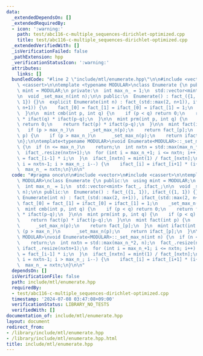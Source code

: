 ```yaml
---
data:
  _extendedDependsOn: []
  _extendedRequiredBy:
  - icon: ':warning:'
    path: test/abc116-c-multiple_sequences-dirichlet-optimized.cpp
    title: test/abc116-c-multiple_sequences-dirichlet-optimized.cpp
  _extendedVerifiedWith: []
  _isVerificationFailed: false
  _pathExtension: hpp
  _verificationStatusIcon: ':warning:'
  attributes:
    links: []
  bundledCode: "#line 2 \"include/mtl/enumerate.hpp\"\n\n#include <vector>\n#include\
    \ <cassert>\n\ntemplate <typename MODULAR>\nclass Enumerate {\n public:\n  using\
    \ mint = MODULAR;\n private:\n  int max_n_ = 1;\n  std::vector<mint> fact_, ifact_;\n\
    \n  void _set_max_n(int n);\n\n public:\n  Enumerate() : fact_({1, 1}), ifact_({1,\
    \ 1}) {}\n  explicit Enumerate(int n) : fact_(std::max(2, n+1)), ifact_(std::max(2,\
    \ n+1)) {\n    fact_[0] = fact_[1] = ifact_[0] = ifact_[1] = 1;\n    _set_max_n(n);\n\
    \  }\n\n  mint cmb(int p, int q) {\n    if (p < q) return 0;\n    return fact(p)\
    \ * ifact(q) * ifact(p-q);\n  }\n\n  mint prm(int p, int q) {\n    if (p < q)\
    \ return 0;\n    return fact(p) * ifact(p-q);\n  }\n\n  mint fact(int p) {\n \
    \   if (p > max_n_)\n      _set_max_n(p);\n    return fact_[p];\n  }\n  mint ifact(int\
    \ p) {\n    if (p > max_n_)\n      _set_max_n(p);\n    return ifact_[p];\n  }\n\
    \n};\n\ntemplate<typename MODULAR>\nvoid Enumerate<MODULAR>::_set_max_n(int n)\
    \ {\n  if (n <= max_n_)\n    return;\n  int nxtn = std::max(max_n_*2, n);\n  fact_.resize(nxtn+1);\n\
    \  ifact_.resize(nxtn+1);\n  for (int i = max_n_+1; i <= nxtn; i++) {\n    fact_[i]\
    \ = fact_[i-1] * i;\n  }\n  ifact_[nxtn] = mint(1) / fact_[nxtn];\n  for (int\
    \ i = nxtn-1; i > max_n_; i--) {\n    ifact_[i] = ifact_[i+1] * (i+1);\n  }\n\
    \  max_n_ = nxtn;\n}\n\n"
  code: "#pragma once\n\n#include <vector>\n#include <cassert>\n\ntemplate <typename\
    \ MODULAR>\nclass Enumerate {\n public:\n  using mint = MODULAR;\n private:\n\
    \  int max_n_ = 1;\n  std::vector<mint> fact_, ifact_;\n\n  void _set_max_n(int\
    \ n);\n\n public:\n  Enumerate() : fact_({1, 1}), ifact_({1, 1}) {}\n  explicit\
    \ Enumerate(int n) : fact_(std::max(2, n+1)), ifact_(std::max(2, n+1)) {\n   \
    \ fact_[0] = fact_[1] = ifact_[0] = ifact_[1] = 1;\n    _set_max_n(n);\n  }\n\n\
    \  mint cmb(int p, int q) {\n    if (p < q) return 0;\n    return fact(p) * ifact(q)\
    \ * ifact(p-q);\n  }\n\n  mint prm(int p, int q) {\n    if (p < q) return 0;\n\
    \    return fact(p) * ifact(p-q);\n  }\n\n  mint fact(int p) {\n    if (p > max_n_)\n\
    \      _set_max_n(p);\n    return fact_[p];\n  }\n  mint ifact(int p) {\n    if\
    \ (p > max_n_)\n      _set_max_n(p);\n    return ifact_[p];\n  }\n\n};\n\ntemplate<typename\
    \ MODULAR>\nvoid Enumerate<MODULAR>::_set_max_n(int n) {\n  if (n <= max_n_)\n\
    \    return;\n  int nxtn = std::max(max_n_*2, n);\n  fact_.resize(nxtn+1);\n \
    \ ifact_.resize(nxtn+1);\n  for (int i = max_n_+1; i <= nxtn; i++) {\n    fact_[i]\
    \ = fact_[i-1] * i;\n  }\n  ifact_[nxtn] = mint(1) / fact_[nxtn];\n  for (int\
    \ i = nxtn-1; i > max_n_; i--) {\n    ifact_[i] = ifact_[i+1] * (i+1);\n  }\n\
    \  max_n_ = nxtn;\n}\n\n"
  dependsOn: []
  isVerificationFile: false
  path: include/mtl/enumerate.hpp
  requiredBy:
  - test/abc116-c-multiple_sequences-dirichlet-optimized.cpp
  timestamp: '2024-07-08 03:47:08+09:00'
  verificationStatus: LIBRARY_NO_TESTS
  verifiedWith: []
documentation_of: include/mtl/enumerate.hpp
layout: document
redirect_from:
- /library/include/mtl/enumerate.hpp
- /library/include/mtl/enumerate.hpp.html
title: include/mtl/enumerate.hpp
---
```

